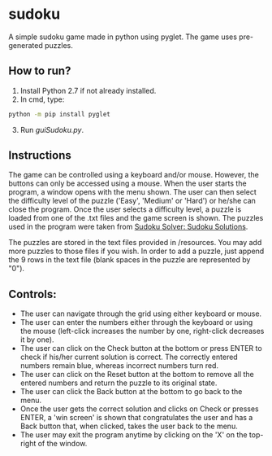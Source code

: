 # sudoku

A simple sudoku game made in python using pyglet. The game uses pre-generated puzzles.

## How to run?
1. Install Python 2.7 if not already installed.
2. In cmd, type:
```cmd
python -m pip install pyglet
```
3. Run *guiSudoku.py*.

## Instructions
The game can be controlled using a keyboard and/or mouse. However, the buttons can only be accessed using a mouse.
When the user starts the program, a window opens with the menu shown. The user can then select the difficulty level of the puzzle ('Easy', 'Medium' or 'Hard') or he/she can close the program. Once the user selects a difficulty level, a puzzle is loaded from one of the .txt files and the game screen is shown. The puzzles used in the program were taken from [Sudoku Solver: Sudoku Solutions](http://www.sudoku-solutions.com/).

The puzzles are stored in the text files provided in /resources. You may add more puzzles to those files if you wish. In order to add a puzzle, just append the 9 rows in the text file (blank spaces in the puzzle are represented by "0").

## Controls:
- The user can navigate through the grid using either keyboard or mouse.
- The user can enter the numbers either through the keyboard or using the mouse (left-click increases the number by one, right-click decreases it by one).
- The user can click on the Check button at the bottom or press ENTER to check if his/her current solution is correct. The correctly entered numbers remain blue, whereas incorrect numbers turn red.
- The user can click on the Reset button at the bottom to remove all the entered numbers and return the puzzle to its original state.
- The user can click the Back button at the bottom to go back to the menu.
- Once the user gets the correct solution and clicks on Check or presses ENTER, a 'win screen' is shown that congratulates the user and has a Back button that, when clicked, takes the user back to the menu.
- The user may exit the program anytime by clicking on the 'X' on the top-right of the window.